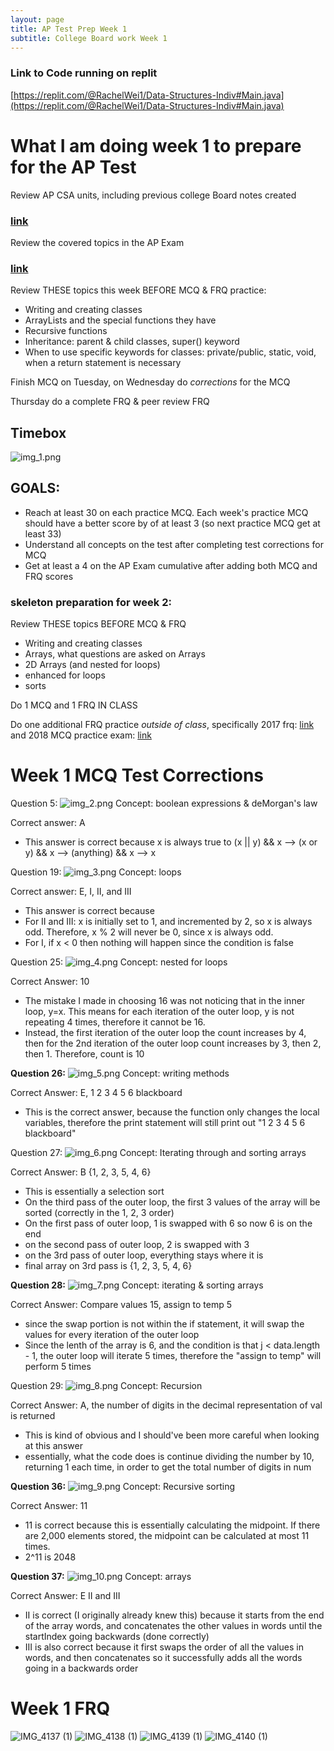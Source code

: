 ```yaml
---
layout: page
title: AP Test Prep Week 1
subtitle: College Board work Week 1
---
```


### Link to Code running on replit
[https://replit.com/@RachelWei1/Data-Structures-Indiv#Main.java](https://replit.com/@RachelWei1/Data-Structures-Indiv#Main.java)

# What I am doing week 1 to prepare for the AP Test

Review AP CSA units, including previous college Board notes created
### [link](https://docs.google.com/document/d/1rQ8z91C-Mmy7DM4ozQFGF6tpygs-JecdTkGqwuVlw7Y/edit)

Review the covered topics in the AP Exam
### [link](https://apcentral.collegeboard.org/pdf/ap-computer-science-a-course-a-glance.pdf?course=ap-computer-science-a)

Review THESE topics this week BEFORE MCQ & FRQ practice: 
* Writing and creating classes
* ArrayLists and the special functions they have
* Recursive functions
* Inheritance: parent & child classes, super() keyword
* When to use specific keywords for classes: private/public, static, void, when a return statement is necessary

Finish MCQ on Tuesday, on Wednesday do _corrections_ for the MCQ

Thursday do a complete FRQ & peer review FRQ

## Timebox
![img_1.png](img_1.png)

## GOALS:
* Reach at least 30 on each practice MCQ. Each week's practice MCQ should have a better score by of at least 3 (so next practice MCQ get at least 33)
* Understand all concepts on the test after completing test corrections for MCQ
* Get at least a 4 on the AP Exam cumulative after adding both MCQ and FRQ scores

### skeleton preparation for  week 2:

Review THESE topics BEFORE MCQ & FRQ
* Writing and creating classes
* Arrays, what questions are asked on Arrays
* 2D Arrays (and nested for loops)
* enhanced for loops
* sorts

Do 1 MCQ and 1 FRQ IN CLASS

Do one additional FRQ practice _outside of class_, specifically 2017 frq: [link](https://apcentral.collegeboard.org/pdf/ap-computer-science-a-frq-2017.pdf)
and 2018 MCQ practice exam: [link](https://www.apcsaexam.org/mcpractice.html)

# Week 1 MCQ Test Corrections
Question 5: 
![img_2.png](img_2.png)
Concept: boolean expressions & deMorgan's law

Correct answer: A
* This answer is correct because x is always true to (x || y) && x --> (x or y) && x --> (anything) && x --> x


Question 19: 
![img_3.png](img_3.png)
Concept: loops 

Correct answer: E, I, II, and III
* This answer is correct because 
* For II and III: x is initially set to 1, and incremented by 2, so x is always odd. Therefore, x % 2 will never be 0, since x is always odd. 
* For I, if x < 0 then nothing will happen since the condition is false

Question 25:
![img_4.png](img_4.png)
Concept: nested for loops

Correct Answer: 10
* The mistake I made in choosing 16 was not noticing that in the inner loop, y=x. This means for each iteration of the outer loop, y is not repeating 4 times, therefore it cannot be 16.
* Instead, the first iteration of the outer loop the count increases by 4, then for the 2nd iteration of the outer loop count increases by 3, then 2, then 1. Therefore, count is 10

**Question 26:**
![img_5.png](img_5.png)
Concept: writing methods

Correct Answer: E, 1 2 3 4 5 6 blackboard
* This is the correct answer, because the function only changes the local variables, therefore the print statement will still print out "1 2 3 4 5 6 blackboard"

Question 27: 
![img_6.png](img_6.png)
Concept: Iterating through and sorting arrays

Correct Answer: B {1, 2, 3, 5, 4, 6}
* This is essentially a selection sort 
* On the third pass of the outer loop, the first 3 values of the array will be sorted (correctly in the 1, 2, 3 order)
* On the first pass of outer loop, 1 is swapped with 6 so now 6 is on the end
* on the second pass of outer loop, 2 is swapped with 3 
* on the 3rd pass of outer loop, everything stays where it is
* final array on 3rd pass is {1, 2, 3, 5, 4, 6}

**Question 28:** 
![img_7.png](img_7.png)
Concept: iterating & sorting arrays

Correct Answer: Compare values 15, assign to temp 5
* since the swap portion is not within the if statement, it will swap the values for every iteration of the outer loop
* Since the lenth of the array is 6, and the condition is that j < data.length - 1, the outer loop will iterate 5 times, therefore the "assign to temp" will perform 5 times

Question 29:
![img_8.png](img_8.png)
Concept: Recursion

Correct Answer: A, the number of digits in the decimal representation of val is returned
* This is kind of obvious and I should've been more careful when looking at this answer
* essentially, what the code does is continue dividing the number by 10, returning 1 each time, in order to get the total number of digits in num

**Question 36:**
![img_9.png](img_9.png)
Concept: Recursive sorting

Correct Answer: 11
* 11 is correct because this is essentially calculating the midpoint. If there are 2,000 elements stored, the midpoint can be calculated at most 11 times.
* 2^11 is 2048

**Question 37:** 
![img_10.png](img_10.png)
Concept: arrays

Correct Answer: E II and III
* II is correct (I originally already knew this) because it starts from the end of the array words, and concatenates the other values in words until the startIndex going backwards (done correctly)
* III is also correct because it first swaps the order of all the values in words, and then concatenates so it successfully adds all the words going in a backwards order

# Week 1 FRQ 

![IMG_4137 (1)](https://user-images.githubusercontent.com/40574565/164790815-193f2518-0887-48a6-a5a2-63583293c4df.JPG)
![IMG_4138 (1)](https://user-images.githubusercontent.com/40574565/164790846-44858a8f-df99-4b71-9963-156d1ab3646a.JPG)
![IMG_4139 (1)](https://user-images.githubusercontent.com/40574565/164790886-ac0ab608-0460-4dbb-8acf-b45864294a97.JPG)
![IMG_4140 (1)](https://user-images.githubusercontent.com/40574565/164790942-cc02ebf7-4ee2-494d-b2ce-faf6d30a22d1.JPG)


